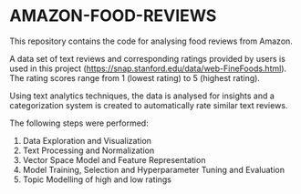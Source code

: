 # AMAZON-FOOD-REVIEWS

This repository contains the code for analysing food reviews from Amazon.

A data set of text reviews and corresponding ratings provided by users is used in this project (https://snap.stanford.edu/data/web-FineFoods.html). The rating scores range from 1 (lowest rating) to 5 (highest rating).

Using text analytics techniques, the data is analysed for insights and a categorization system is created to automatically rate similar text reviews.

The following steps were performed:

1. Data Exploration and Visualization
2. Text Processing and Normalization
3. Vector Space Model and Feature Representation
4. Model Training, Selection and Hyperparameter Tuning and Evaluation
5. Topic Modelling of high and low ratings
